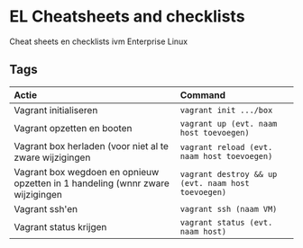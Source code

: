 EL Cheatsheets and checklists
=============================

Cheat sheets en checklists ivm Enterprise Linux

## Tags

| Actie                                  | Command                                    |
| :---                                    | :---                                       |
| Vagrant initialiseren                | `vagrant init .../box` |
| Vagrant opzetten en booten | `vagrant up (evt. naam host toevoegen)`                         |
| Vagrant box herladen (voor niet al te zware wijzigingen  | `vagrant reload (evt. naam host toevoegen)`                       |
| Vagrant box wegdoen en opnieuw opzetten in 1 handeling (wnnr zware wijzigingen  | `vagrant destroy && up (evt. naam host toevoegen)`                       |
| Vagrant ssh'en                | `vagrant ssh (naam VM)` |
| Vagrant status krijgen                | `vagrant status (evt. naam host)` |


